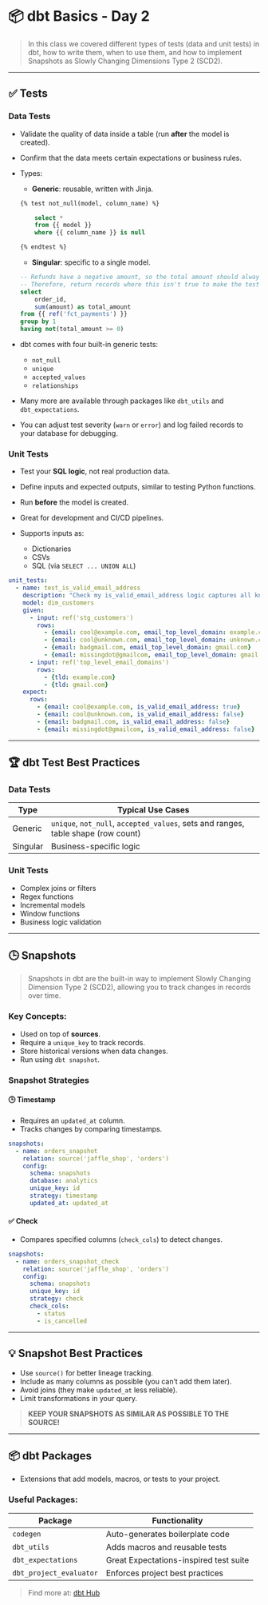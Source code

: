 # 📦 dbt Basics - Day 2

> In this class we covered different types of tests (data and unit tests) in dbt, how to write them, when to use them, and how to implement Snapshots as Slowly Changing Dimensions Type 2 (SCD2).

---

## ✅ Tests

### Data Tests

- Validate the quality of data inside a table (run **after** the model is created).
- Confirm that the data meets certain expectations or business rules.
- Types:
  - **Generic**: reusable, written with Jinja.
  ```sql
  {% test not_null(model, column_name) %}
  
      select *
      from {{ model }}
      where {{ column_name }} is null
  
  {% endtest %}
  ```

  - **Singular**: specific to a single model.
  ```sql
  -- Refunds have a negative amount, so the total amount should always be >= 0.
  -- Therefore, return records where this isn't true to make the test fail
  select
      order_id,
      sum(amount) as total_amount
  from {{ ref('fct_payments') }}
  group by 1
  having not(total_amount >= 0)
  ```

- dbt comes with four built-in generic tests:
  - `not_null`
  - `unique`
  - `accepted_values`
  - `relationships`

- Many more are available through packages like `dbt_utils` and `dbt_expectations`.
- You can adjust test severity (`warn` or `error`) and log failed records to your database for debugging.

### Unit Tests

- Test your **SQL logic**, not real production data.
- Define inputs and expected outputs, similar to testing Python functions.
- Run **before** the model is created.
- Great for development and CI/CD pipelines.

- Supports inputs as:
  - Dictionaries
  - CSVs
  - SQL (via `SELECT ... UNION ALL`)
 
```yaml
unit_tests:
  - name: test_is_valid_email_address
    description: "Check my is_valid_email_address logic captures all known edge cases - emails with valid and invalid domains"
    model: dim_customers
    given:
      - input: ref('stg_customers')
        rows:
          - {email: cool@example.com, email_top_level_domain: example.com}
          - {email: cool@unknown.com, email_top_level_domain: unknown.com}
          - {email: badgmail.com, email_top_level_domain: gmail.com}
          - {email: missingdot@gmailcom, email_top_level_domain: gmail.com}
      - input: ref('top_level_email_domains')
        rows:
          - {tld: example.com}
          - {tld: gmail.com}
    expect:
      rows:
        - {email: cool@example.com, is_valid_email_address: true}
        - {email: cool@unknown.com, is_valid_email_address: false}
        - {email: badgmail.com, is_valid_email_address: false}
        - {email: missingdot@gmailcom, is_valid_email_address: false}
```

---

## 🏆 dbt Test Best Practices

### Data Tests

| Type     | Typical Use Cases                                 |
|----------|---------------------------------------------------|
| Generic  | `unique`, `not_null`, `accepted_values`, sets and ranges, table shape (row count)   |
| Singular | Business-specific logic                           |

### Unit Tests
                   
- Complex joins or filters         
- Regex functions                   
- Incremental models                
- Window functions                 
- Business logic validation         

---

## 🕒 Snapshots

> Snapshots in dbt are the built-in way to implement Slowly Changing Dimension Type 2 (SCD2), allowing you to track changes in records over time.

### Key Concepts:

- Used on top of **sources**.
- Require a `unique_key` to track records.
- Store historical versions when data changes.
- Run using `dbt snapshot`.

### Snapshot Strategies

#### 🕒 Timestamp

- Requires an `updated_at` column.
- Tracks changes by comparing timestamps.
```yaml
snapshots:
  - name: orders_snapshot
    relation: source('jaffle_shop', 'orders')
    config:
      schema: snapshots
      database: analytics
      unique_key: id
      strategy: timestamp
      updated_at: updated_at
```

#### ✅ Check

- Compares specified columns (`check_cols`) to detect changes.
```yaml
snapshots:
  - name: orders_snapshot_check
    relation: source('jaffle_shop', 'orders')
    config:
      schema: snapshots
      unique_key: id
      strategy: check
      check_cols:
        - status
        - is_cancelled
```

---

## 💡 Snapshot Best Practices

- Use `source()` for better lineage tracking.
- Include as many columns as possible (you can’t add them later).
- Avoid joins (they make `updated_at` less reliable).
- Limit transformations in your query.

> **KEEP YOUR SNAPSHOTS AS SIMILAR AS POSSIBLE TO THE SOURCE!**

---

## 📦 dbt Packages

- Extensions that add models, macros, or tests to your project.

### Useful Packages:

| Package                | Functionality                              |
|------------------------|--------------------------------------------|
| `codegen`              | Auto-generates boilerplate code            |
| `dbt_utils`            | Adds macros and reusable tests             |
| `dbt_expectations`     | Great Expectations-inspired test suite     |
| `dbt_project_evaluator`| Enforces project best practices            |

> Find more at: [dbt Hub](https://hub.getdbt.com/)
